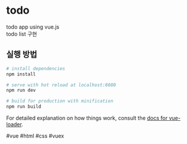 # todo
todo app using vue.js
<br>
todo list 구현
<br>
## 실행 방법

``` bash
# install dependencies
npm install

# serve with hot reload at localhost:8080
npm run dev

# build for production with minification
npm run build
```

For detailed explanation on how things work, consult the [docs for vue-loader](http://vuejs.github.io/vue-loader).


#vue #html #css #vuex
  
